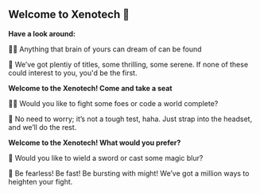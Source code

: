 ## Welcome to Xenotech 👋



**Have a look around:**

🙋‍♀️ Anything that brain of yours can dream of can be found

🌈 We’ve got plentiy of titles, some thrilling, some serene. If none of these could interest to you, you'd be the first.

**Welcome to the Xenotech! Come and take a seat**

👩‍💻 Would you like to fight some foes or code a world complete?

🍿 No need to worry; it’s not a tough test, haha. Just strap into the headset, and we’ll do the rest.

**Welcome to the Xenotech! What would you prefer?**

🧙 Would you like to wield a sword or cast some magic blur?

🏃 Be fearless! Be fast! Be bursting with might! We’ve got a million ways to heighten your fight.
